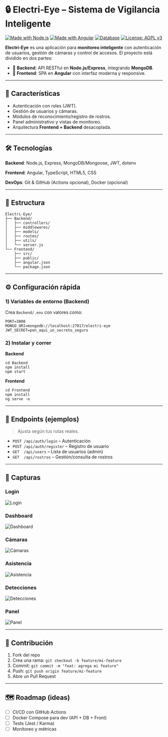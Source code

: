 # 🔒 Electri‑Eye – Sistema de Vigilancia Inteligente

[![Made with Node.js](https://img.shields.io/badge/Made%20with-Node.js-339933?logo=node.js&logoColor=white)](https://nodejs.org/)
[![Made with Angular](https://img.shields.io/badge/Made%20with-Angular-DD0031?logo=angular&logoColor=white)](https://angular.io/)
[![Database](https://img.shields.io/badge/Database-MongoDB-47A248?logo=mongodb&logoColor=white)](https://www.mongodb.com/)
[![License: AGPL v3](https://img.shields.io/badge/License-AGPL_v3-blue.svg)](https://www.gnu.org/licenses/agpl-3.0)

**Electri‑Eye** es una aplicación para **monitoreo inteligente** con autenticación de usuarios, gestión de cámaras y control de accesos. El proyecto está dividido en dos partes:
- 📡 **Backend**: API RESTful en **Node.js/Express**, integrando **MongoDB**.
- 🎨 **Frontend**: SPA en **Angular** con interfaz moderna y responsive.

---

## 🚀 Características
- Autenticación con roles (JWT).
- Gestión de usuarios y cámaras.
- Módulos de reconocimiento/registro de rostros.
- Panel administrativo y vistas de monitoreo.
- Arquitectura **Frontend + Backend** desacoplada.

---

## 🛠️ Tecnologías
**Backend**: Node.js, Express, MongoDB/Mongoose, JWT, dotenv

**Frontend**: Angular, TypeScript, HTML5, CSS

**DevOps**: Git & GitHub (Actions opcional), Docker (opcional)

---

## 📂 Estructura
```
Electri-Eye/
├── Backend/
│   ├── controllers/
│   ├── middlewares/
│   ├── models/
│   ├── routes/
│   ├── utils/
│   └── server.js
└── Frontend/
    ├── src/
    ├── public/
    ├── angular.json
    └── package.json
```

---

## ⚙️ Configuración rápida
### 1) Variables de entorno (Backend)
Crea `Backend/.env` con valores como:
```
PORT=3000
MONGO_URI=mongodb://localhost:27017/electri-eye
JWT_SECRET=pon_aqui_un_secreto_seguro
```

### 2) Instalar y correr
**Backend**
```
cd Backend
npm install
npm start
```

**Frontend**
```
cd Frontend
npm install
ng serve -o
```

---

## 🔗 Endpoints (ejemplos)
> Ajusta según tus rutas reales.

- `POST /api/auth/login` – Autenticación
- `POST /api/auth/register` – Registro de usuario
- `GET  /api/users` – Lista de usuarios (admin)
- `GET  /api/rostros` – Gestión/consulta de rostros

---

## 📸 Capturas

### Login  
![Login](./screenshots/login.png)

### Dashboard  
![Dashboard](./screenshots/dashboard.png)

### Cámaras  
![Cámaras](./screenshots/cameras.png)

### Asistencia  
![Asistencia](./screenshots/asistencia.png)

### Detecciones  
![Detecciones](./screenshots/detecciones.png)

### Panel  
![Panel](./screenshots/panel.png)

---

## 🤝 Contribución
1. Fork del repo
2. Crea una rama: `git checkout -b feature/mi-feature`
3. Commit: `git commit -m "feat: agrega mi feature"`
4. Push: `git push origin feature/mi-feature`
5. Abre un Pull Request

---

## 🗺️ Roadmap (ideas)
- [ ] CI/CD con GitHub Actions
- [ ] Docker Compose para dev (API + DB + Front)
- [ ] Tests (Jest / Karma)
- [ ] Monitoreo y métricas
